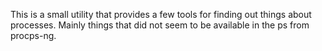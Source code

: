 This is a small utility that provides a few tools for finding out
things about processes. Mainly things that did not seem to be
available in the ps from procps-ng.
